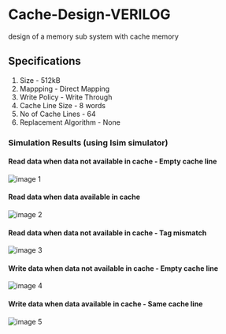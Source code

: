 # Cache-Design-VERILOG
design of a memory sub system with cache memory

## Specifications
  1. Size                  - 512kB
  2. Mappping              - Direct Mapping
  3. Write Policy          - Write Through
  4. Cache Line Size       - 8 words
  5. No of Cache Lines     - 64
  6. Replacement Algorithm - None
  
  ### Simulation Results (using Isim simulator)
  #### Read data when data not available in cache - Empty cache line 
  ![image 1](https://github.com/damithkawshan/Cache-Design-VERILOG/blob/master/simulation%20results/data%20not%20in%20cache.png)
  #### Read data when data available in cache
  ![image 2](https://github.com/damithkawshan/Cache-Design-VERILOG/blob/master/simulation%20results/data%20in%20cache.png)
   #### Read data when data not available in cache - Tag mismatch
  ![image 3](https://github.com/damithkawshan/Cache-Design-VERILOG/blob/master/simulation%20results/no_data_valid_line.png)
   #### Write data when data not available in cache - Empty cache line 
  ![image 4](https://github.com/damithkawshan/Cache-Design-VERILOG/blob/master/simulation%20results/write_data_not_exist_cline.png)
  #### Write data when data available in cache - Same cache line 
  ![image 5](https://github.com/damithkawshan/Cache-Design-VERILOG/blob/master/simulation%20results/write_data_existing_cache_line_same_addr.png)
  

  
